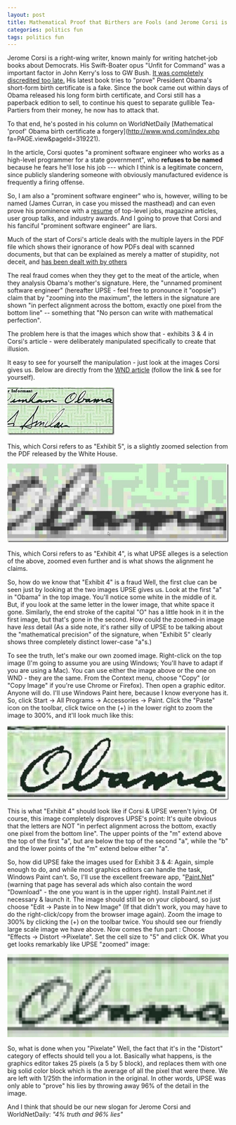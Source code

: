 ```yaml
---
layout: post
title: Mathematical Proof that Birthers are Fools (and Jerome Corsi is a Con-artist)
categories: politics fun
tags: politics fun
---
```


  Jerome Corsi is a right-wing writer, known mainly for writing hatchet-job books about Democrats.  His Swift-Boater opus "Unfit for Command" was a important factor in John Kerry's loss to GW Bush.  [It was completely discredited too late.](http://en.wikipedia.org/wiki/Unfit_for_Command) 
  His latest book tries to "prove" President Obama's short-form birth certificate is a fake.  Since the book came out within days of Obama released his long form birth certificate, and Corsi still has a paperback edition to sell, to continue his quest to separate gullible Tea-Partiers from their money, he now has to attack that.</p> 
  
  To that end, he's posted in his column on WorldNetDaily  [Mathematical 'proof' Obama birth certificate a forgery](http://www.wnd.com/index.php fa=PAGE.view&amp;pageId=319221).
  
In the article, Corsi quotes "a prominent software engineer who works as a high-level programmer for a state government", who __refuses to be named__  because he fears he'll lose his job --- which I think is a legitimate concern, since publicly slandering someone with obviously manufactured evidence is frequently a firing offense.
  
So, I am also a "prominent software engineer" who is, however, willing to be named (James Curran, in case you missed the masthead) and can even prove his prominence with a [resume](http://www.noveltheory.com/resume) of top-level jobs, magazine articles, user group talks, and industry awards. And I going to prove that Corsi and his fanciful "prominent software engineer" are liars.

  Much of the start of Corsi's article deals with the multiple layers in the PDF file which shows their ignorance of how PDFs deal with scanned documents, but that can be explained as merely a matter of stupidity, not deceit, and [has been dealt with by others](http://www.youtube.com/nyatnagarl#p/a/u/1/ZHZQ_SrEiOc)

The real fraud comes when they they get to the meat of the article, when they analysis Obama's mother's signature.  Here, the "unnamed prominent software engineer" (hereafter UPSE - feel free to pronounce it "oopsie") claim that by "zooming into the maximum", the letters in the signature are shown "in perfect alignment across the bottom, exactly one pixel from the bottom line"  -- something that "No person can write with mathematical perfection".

The problem here is that the images which show that - exhibits 3 &amp; 4 in Corsi's article - were deliberately manipulated specifically to create that illusion.

It easy to see for yourself the manipulation - just look at the images Corsi gives us.  Below are directly from the [WND article](http://www.wnd.com/index.php?fa=PAGE.view&amp;pageId=319221) (follow the link &amp; see for yourself).

[![110706dunhamsignature](/images/110706dunhamsignature_thumb_5AE18CB2.jpg)](/images/110706dunhamsignature_3CE37EBE.jpg)

This, which Corsi refers to as "Exhibit 5", is a slightly zoomed selection from the PDF released by the White House.
  
[ ![110705birthcertificatesignature3_0C6CFA48.jpg](/images/110705birthcertificatesignature3_thumb_32CEDD93.jpg)](/images/110705birthcertificatesignature3_0C6CFA48.jpg)

This, which Corsi refers to as "Exhibit 4", is what UPSE alleges is a selection of the above, zoomed even further and is what shows the alignment he claims.
  
So,  how do we know that "Exhibit 4" is a fraud   Well, the first clue can be seen just by looking at the two images UPSE gives us.  Look at the first "a" in "Obama" in the top image.  You'll notice some white in the middle of it.  But, if you look at the same letter in the lower image, that white space it gone.  Similarly, the end stroke of the capital "O" has a little hook in it in the first image, but that's gone in the second. How could the zoomed-in image have *less* detail    (As a side note, it's rather silly of UPSE to be talking about the "mathematical precision" of the signature, when "Exhibit 5" clearly shows three completely distinct lower-case "a"s.)

To see the truth, let's make our own zoomed image. Right-click on the top image (I'm going to assume you are using Windows; You'll have to adapt if you are using a Mac).  You can use either the image above or the one on WND - they are the same.  From the Context menu, choose "Copy" (or "Copy Image" if you're use Chrome or Firefox).  Then open a graphic editor.  Anyone will do.  I'll use Windows Paint here, because I know everyone has it.  So, click Start -&gt; All Programs -&gt; Accessories -&gt; Paint.   Click the "Paste" icon on the toolbar, click twice on the (+) in the lower right to zoom the image to 300%, and it'll look much like this:
  
[![myImage1](/images/myImage1_thumb_44CAFB53.jpg)](/images/myImage1_78DF9AA6.jpg)
  
This is what "Exhibit 4" should look like if Corsi &amp; UPSE weren't lying.  Of course, this image completely disproves UPSE's point:  It's quite obvious that the letters are NOT "in perfect alignment across the bottom, exactly one pixel from the bottom line". The upper points of the "m" extend above the top of the first "a", but are below the top of the second "a", while the "b" and the lower points of the "m" extend below either "a".

So, how did UPSE fake the images used for Exhibit 3 &amp; 4:   Again, simple enough to do, and while most graphics editors can handle the task, Windows Paint can't.  So, I'll use the excellent freeware app, "[Paint.Net](http://getpaint.net)"  (warning that page has several ads which also contain the word "Download" - the one you want is in the upper right).  Install Paint.net if necessary &amp; launch it.  The image should still be on your clipboard, so just choose "Edit -&gt; Paste in to New Image" (If that didn't work, you may have to do the right-click/copy from the browser image again).  Zoom the image to 300% by clicking the (+)  on the toolbar twice. You should see our friendly large scale image we have above.  Now comes the fun part : Choose "Effects -&gt; Distort -&gt;Pixelate".  Set the cell size to "5" and click OK.   What you get looks remarkably like UPSE "zoomed" image:
  
[![myImages2](/images/myImage2_thumb_2899F0CE.gif)](/images/myImage2_01DC005B.gif)

So, what is done when you "Pixelate"   Well, the fact that it's in the "Distort" category of effects should tell you a lot.  Basically what happens, is the graphics editor takes 25 pixels (a 5 by 5 block), and replaces them with one big solid color block which is the average of all the pixel that were there.  We are left with 1/25th the information in the original.  In other words, UPSE was only able to "prove" his lies by throwing away 96% of the detail in the image.
  
And I think that should be our new slogan for Jerome Corsi and WorldNetDaily: *"4% truth and 96% lies"*
  